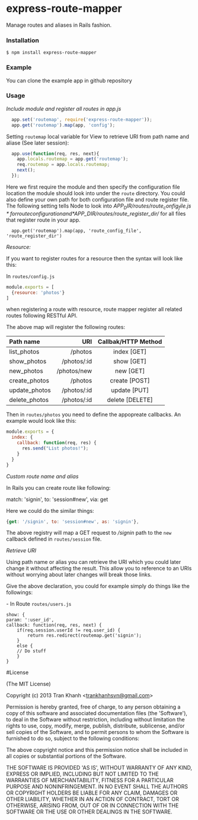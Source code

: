 # express-route-mapper

Manage routes and aliases in Rails fashion. 


### Installation

    $ npm install express-route-mapper
    
### Example

You can clone the example app in github repository

### Usage

*Include module and register all routes in app.js*

``` javascript
  app.set('routemap', require('express-route-mapper'));
  app.get('routemap').map(app, 'config');
```

Setting `routemap` local variable for View to retrieve URI from path name and aliase (See later session):

``` javascript
  app.use(function(req, res, next){
    app.locals.routemap = app.get('routemap');
    req.routemap = app.locals.routemap;
    next();
  });
```

Here we first require the module and then specify the configuration file location the module should look into under the `route` directory. You could also define your own path for both configuration file and route register file. The following setting tells Node to look into *$APP_DIR/routes/route_config_file.js* for route configuration and *$APP_DIR/routes/route_register_dir/* for all files that register route in your app.

```
  app.get('routemap').map(app, 'route_config_file', 'route_register_dir') 
```

*Resource:*

If you want to register routes for a resource then the syntax will look like this:

In `routes/config.js`
``` javascript
module.exports = [
  {resource: 'photos'}
]
```

when registering a route with resource, route mapper register all related routes following RESTful API.

The above map will register the following routes:

 Path name     |   URI        | Callbak/HTTP Method
:--------------|-------------:|:------------------:
 list_photos   |  /photos     |  index  [GET]
 show_photos   |  /photos/:id |  show   [GET]
 new_photos    |  /photos/new |  new    [GET]
 create_photos |  /photos     |  create [POST]
 update_photos |  /photos/:id |  update [PUT]
 delete_photos |  /photos/:id |  delete [DELETE]

Then in `routes/photos` you need to define the appopreate callbacks. An example would look like this:

```javascript
module.exports = {
  index: {
    callback: function(req, res) {
      res.send("List photos!");
    }
  }
}
```

*Custom route name and alias*

In Rails you can create route like following:

match: 'signin', to: 'session#new', via: get

Here we could do the similar things:

```javascript
{get: '/signin', to: 'session#new', as: 'signin'},
```

The above registry will map a GET request to */signin* path to the `new` callback defined in `routes/session` file.


*Retrieve URI*

Using path name or alias you can retrieve the URI which you could later change it without affecting the result. This allow you to reference to an URIs without worrying about later changes will break those links.

Give the above declaration, you could for example simply do things like the followings:

\- In Route `routes/users.js`

``` javscript
show: {
param: ':user_id',
callback: function(req, res, next) {
    if(req.session.userId != req.user_id) {
        return res.redirect(routemap.get('signin');
    }
    else {
    // Do stuff
    }
}
```

#License

(The MIT License)

Copyright (c) 2013 Tran Khanh &lt;trankhanhsvn@gmail.com&gt;

Permission is hereby granted, free of charge, to any person obtaining
a copy of this software and associated documentation files (the
'Software'), to deal in the Software without restriction, including
without limitation the rights to use, copy, modify, merge, publish,
distribute, sublicense, and/or sell copies of the Software, and to
permit persons to whom the Software is furnished to do so, subject to
the following conditions:

The above copyright notice and this permission notice shall be
included in all copies or substantial portions of the Software.

THE SOFTWARE IS PROVIDED 'AS IS', WITHOUT WARRANTY OF ANY KIND,
EXPRESS OR IMPLIED, INCLUDING BUT NOT LIMITED TO THE WARRANTIES OF
MERCHANTABILITY, FITNESS FOR A PARTICULAR PURPOSE AND NONINFRINGEMENT.
IN NO EVENT SHALL THE AUTHORS OR COPYRIGHT HOLDERS BE LIABLE FOR ANY
CLAIM, DAMAGES OR OTHER LIABILITY, WHETHER IN AN ACTION OF CONTRACT,
TORT OR OTHERWISE, ARISING FROM, OUT OF OR IN CONNECTION WITH THE
SOFTWARE OR THE USE OR OTHER DEALINGS IN THE SOFTWARE.
